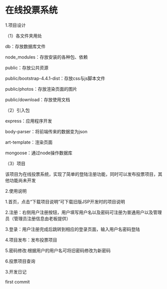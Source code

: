# 在线投票系统

1.项目设计

（1）各文件夹用处

db：存放数据库文件

node_modules：存放安装的各种包、依赖

public：存放公共资源

public/bootstrap-4.4.1-dist：存放css与js脚本文件

public/photos：存放渲染页面的图片

public/download：存放使用文档

（2）引入包

express：应用程序开发

body-parser：将前端传来的数据变为json

art-template：渲染页面

mongoose：通过node操作数据库

（3）项目

该项目为在线投票系统，实现了简单的登陆注册功能，同时可以发布投票项目，其他功能尚未开发

2.使用说明

1.首页，点击“下载项目说明”可下载旧版JSP开发时的项目说明

2.注册：右侧用户注册按钮，用户填写用户名以及密码可注册为普通用户以及管理员（管理员注册信息由老板提供）

3.登录：用户注册完成后跳转到相应的登录页面，输入用户名密码登陆

4.项目发布：发布投票项目

5.密码修改:根据用户的用户名可将旧密码修改为新密码

6.投票项目查询

3.开发日记

first commit